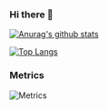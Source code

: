 ### Hi there 👋

[![Anurag's github stats](https://github-readme-stats.vercel.app/api?username=d0whc3r&show_icons=true&count_private=true)](https://github.com/anuraghazra/github-readme-stats)

[![Top Langs](https://github-readme-stats.vercel.app/api/top-langs/?username=d0whc3r&layout=compact)](https://github.com/anuraghazra/github-readme-stats)

### Metrics

![Metrics](https://metrics.lecoq.io/d0whc3r)
